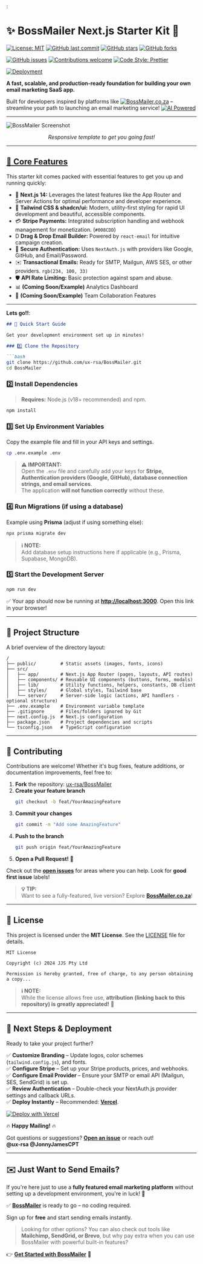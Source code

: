 :

# ✨ BossMailer Next.js Starter Kit 🚀

<!-- 📌 Core Repo Info -->
[![License: MIT](https://img.shields.io/badge/License-MIT-blue.svg?style=flat-square)](https://opensource.org/licenses/MIT)
[![GitHub last commit](https://img.shields.io/github/last-commit/ux-rsa/BossMailer?style=flat-square)](https://github.com/ux-rsa/BossMailer/commits/main)
[![GitHub stars](https://img.shields.io/github/stars/ux-rsa/BossMailer?style=social)](https://github.com/ux-rsa/BossMailer/stargazers)
[![GitHub forks](https://img.shields.io/github/forks/ux-rsa/BossMailer?style=social)](https://github.com/ux-rsa/BossMailer/network/members)

<!-- 🛠 Contribution & Code Quality -->
[![GitHub issues](https://img.shields.io/github/issues/ux-rsa/BossMailer?style=flat-square)](https://github.com/ux-rsa/BossMailer/issues)
[![Contributions welcome](https://img.shields.io/badge/contributions-welcome-brightgreen.svg?style=flat-square)](https://github.com/ux-rsa/BossMailer/issues)
[![Code Style: Prettier](https://img.shields.io/badge/code_style-prettier-ff69b4.svg?style=flat-square)](https://github.com/prettier/prettier)

<!-- 🌎 Deployment -->
[![Deployment](https://img.shields.io/badge/Deployment-Live-brightgreen)](https://bossmailer.co.za)


**A fast, scalable, and production-ready foundation for building your own email marketing SaaS app.**

Built for developers inspired by platforms like [![BossMailer.co.za](https://img.shields.io/badge/BossMailer.co.za-Website-blue)](https://bossmailer.co.za) – streamline your path to launching an email marketing service! [![AI Powered](https://img.shields.io/badge/AI%20Powered-🤖-blueviolet)]()

---

![BossMailer Screenshot](https://github.com/ux-rsa/BossMailer/blob/main/bmfrontSCREENSHOT.JPG)
*<p align="center">Responsive template to get you going fast!</p>*

---

## <ins>🌟 Core Features</ins>

This starter kit comes packed with essential features to get you up and running quickly:

*   🚀 **Next.js 14:** Leverages the latest features like the App Router and Server Actions for optimal performance and developer experience.
*   🎨 **Tailwind CSS & shadcn/ui:** Modern, utility-first styling for rapid UI development and beautiful, accessible components.
*   💳 **Stripe Payments:** Integrated subscription handling and webhook management for monetization. (`#008CDD`)
*    D **Drag & Drop Email Builder:** Powered by `react-email` for intuitive campaign creation.
*   🔐 **Secure Authentication:** Uses `NextAuth.js` with providers like Google, GitHub, and Email/Password.
*   ✉️ **Transactional Emails:** Ready for SMTP, Mailgun, AWS SES, or other providers. `rgb(234, 100, 33)`
*   🛡️ **API Rate Limiting:** Basic protection against spam and abuse.
*   📊 **(Coming Soon/Example)** Analytics Dashboard
*   👥 **(Coming Soon/Example)** Team Collaboration Features

---

**Lets go!!**:  

```markdown
## 🚀 Quick Start Guide

Get your development environment set up in minutes!

### 1️⃣ Clone the Repository

```bash
git clone https://github.com/ux-rsa/BossMailer.git
cd BossMailer
```

### 2️⃣ Install Dependencies

> **Requires:** Node.js (v18+ recommended) and npm.

```bash
npm install
```

### 3️⃣ Set Up Environment Variables

Copy the example file and fill in your API keys and settings.

```bash
cp .env.example .env
```

> **⚠️ IMPORTANT:**  
> Open the `.env` file and carefully add your keys for **Stripe, Authentication providers (Google, GitHub), database connection strings, and email services**.  
> The application **will not function correctly** without these.

### 4️⃣ Run Migrations (if using a database)

Example using **Prisma** (adjust if using something else):

```bash
npx prisma migrate dev
```

> **ℹ️ NOTE:**  
> Add database setup instructions here if applicable (e.g., Prisma, Supabase, MongoDB).

### 5️⃣ Start the Development Server

```bash
npm run dev
```

✅ Your app should now be running at **[http://localhost:3000](http://localhost:3000)**. Open this link in your browser!

---

## 📂 Project Structure

A brief overview of the directory layout:

```
/
├── public/         # Static assets (images, fonts, icons)
├── src/
│   ├── app/        # Next.js App Router (pages, layouts, API routes)
│   ├── components/ # Reusable UI components (buttons, forms, modals)
│   ├── lib/        # Utility functions, helpers, constants, DB client
│   ├── styles/     # Global styles, Tailwind base
│   └── server/     # Server-side logic (actions, API handlers - optional structure)
├── .env.example    # Environment variable template
├── .gitignore      # Files/folders ignored by Git
├── next.config.js  # Next.js configuration
├── package.json    # Project dependencies and scripts
└── tsconfig.json   # TypeScript configuration
```

---

## 🤝 Contributing

Contributions are welcome! Whether it's bug fixes, feature additions, or documentation improvements, feel free to:

1. **Fork** the repository: [ux-rsa/BossMailer](https://github.com/ux-rsa/BossMailer)
2. **Create your feature branch**  
   ```bash
   git checkout -b feat/YourAmazingFeature
   ```
3. **Commit your changes**  
   ```bash
   git commit -m "Add some AmazingFeature"
   ```
4. **Push to the branch**  
   ```bash
   git push origin feat/YourAmazingFeature
   ```
5. **Open a Pull Request!** 🚀  

Check out the **[open issues](https://github.com/ux-rsa/BossMailer/issues)** for areas where you can help. Look for **good first issue** labels!  

> **💡 TIP:**  
> Want to see a fully-featured, live version? Explore **[BossMailer.co.za](https://bossmailer.co.za/)**!

---

## 📜 License

This project is licensed under the **MIT License**. See the [LICENSE](./LICENSE) file for details.

```
MIT License

Copyright (c) 2024 JJS Pty Ltd

Permission is hereby granted, free of charge, to any person obtaining a copy...
```

> **ℹ️ NOTE:**  
> While the license allows free use, **attribution (linking back to this repository) is greatly appreciated!** 🙏

---

## 🚀 Next Steps & Deployment

Ready to take your project further?

✅ **Customize Branding** – Update logos, color schemes (`tailwind.config.js`), and fonts.  
✅ **Configure Stripe** – Set up your Stripe products, prices, and webhooks.  
✅ **Configure Email Provider** – Ensure your SMTP or email API (Mailgun, SES, SendGrid) is set up.  
✅ **Review Authentication** – Double-check your NextAuth.js provider settings and callback URLs.  
✅ **Deploy Instantly** – Recommended: **[Vercel](https://vercel.com/)**.  

[![Deploy with Vercel](https://vercel.com/button)](https://vercel.com/)  

🔥 **Happy Mailing!** 🔥  

Got questions or suggestions? **[Open an issue](https://github.com/ux-rsa/BossMailer/issues)** or reach out!  
**@ux-rsa @JonnyJamesCPT**

---

## ✉️ Just Want to Send Emails?  

If you're here just to use a **fully featured email marketing platform** without setting up a development environment, you're in luck! 🎉  

✅ **[BossMailer](https://bossmailer.co.za/)** is ready to go – no coding required.  

Sign up for **free** and start sending emails instantly.  

> Looking for other options? You can also check out tools like **Mailchimp, SendGrid, or Brevo**, but why pay extra when you can use BossMailer with powerful built-in features?  

👉 **[Get Started with BossMailer](https://bossmailer.co.za/)** 🚀  

